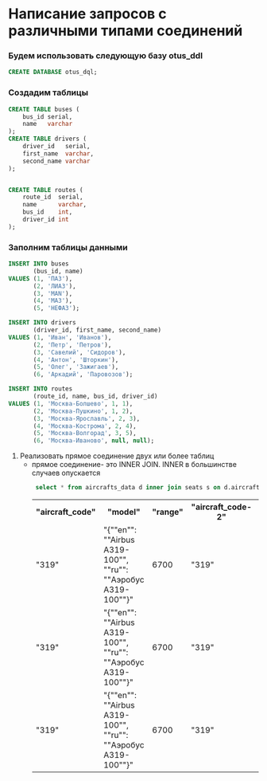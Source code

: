 # Написание запросов с различными типами соединений
### Будем использовать следующую базу otus_ddl
```sql
CREATE DATABASE otus_dql;
```
### Создадим таблицы
```sql
CREATE TABLE buses (
    bus_id serial,
    name   varchar
);
CREATE TABLE drivers (
    driver_id   serial,
    first_name  varchar,
    second_name varchar
);


CREATE TABLE routes (
    route_id  serial,
    name      varchar,
    bus_id    int,
    driver_id int
);
```
### Заполним таблицы данными
```sql
INSERT INTO buses
       (bus_id, name)
VALUES (1, 'ПАЗ'),
       (2, 'ЛИАЗ'),
       (3, 'MAN'),
       (4, 'МАЗ'),
       (5, 'НЕФАЗ');

INSERT INTO drivers
       (driver_id, first_name, second_name)
VALUES (1, 'Иван', 'Иванов'),
       (2, 'Петр', 'Петров'),
       (3, 'Савелий', 'Сидоров'),
       (4, 'Антон', 'Шторкин'),
       (5, 'Олег', 'Зажигаев'),
       (6, 'Аркадий', 'Паровозов');

INSERT INTO routes
       (route_id, name, bus_id, driver_id)
VALUES (1, 'Москва-Болшево', 1, 1),
       (2, 'Москва-Пушкино', 1, 2),
       (3, 'Москва-Ярославль', 2, 3),
       (4, 'Москва-Кострома', 2, 4),
       (5, 'Москва-Волгорад', 3, 5),
       (6, 'Москва-Иваново', null, null);

```

1. Реализовать прямое соединение двух или более таблиц
   - прямое соединение- это INNER JOIN. INNER в большинстве случаев опускается
     ```sql
      select * from aircrafts_data d inner join seats s on d.aircraft_code = s.aircraft_code limit 3
     ```
     <table>
        <tr>
    <th> "aircraft_code"</th>	<th>"model"</th>	<th>"range"</th>	<th>"aircraft_code-2"</th>	<th>"seat_no"</th>	<th>"fare_conditions"</th>
        </tr>
        <tr><td>"319"</td>	<td>"{""en"": ""Airbus A319-100"", ""ru"": ""Аэробус A319-100""}"</td>	<td>6700</td>	<td>"319"</td>	<td>"2A"</td>	<td>"Business"</td></tr>
        <tr><td>"319"</td>	<td>"{""en"": ""Airbus A319-100"", ""ru"": ""Аэробус A319-100""}"</td>	<td>6700</td>	<td>"319"</td>	<td>"2C"</td>	<td>"Business"</td></tr>
         <tr><td>"319"</td>	<td>"{""en"": ""Airbus A319-100"", ""ru"": ""Аэробус A319-100""}"</td>	<td>6700</td>	<td>"319"</td>	<td>"2D"</td>	<td>"Business"</td></tr>
    </table>    
